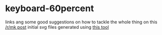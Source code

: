 # keyboard-60percent
links ang some good suggestions on how to tackle the whole 
thing on this [/r/mk post](reddit.com/r/MechanicalKeyboards/comments/4l0p41/guide_detailed_guide_to_making_a_custom_keyboard/)
initial svg files generated using [this tool](builder.swillkb.com)
